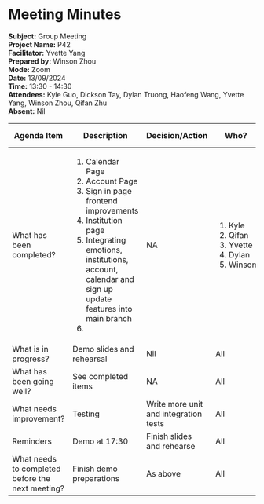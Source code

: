 # Meeting Minutes

**Subject:** Group Meeting   
**Project Name:** P42   
**Facilitator:** Yvette Yang   
**Prepared by:** Winson Zhou   
**Mode:** Zoom   
**Date:** 13/09/2024   
**Time:** 13:30 - 14:30  
**Attendees:** Kyle Guo, Dickson Tay, Dylan Truong, Haofeng Wang, Yvette Yang, Winson Zhou, Qifan Zhu   
**Absent:** Nil  

Agenda Item | Description | Decision/Action | Who? | Items for escalation |
| --------- | ----------- | --------------- | ---- | -------------------- |
| What has been completed? | <ol><li>Calendar Page</li><li>Account Page</li><li>Sign in page frontend improvements</li><li>Institution page</li><li>Integrating emotions, institutions, account, calendar and sign up update features into main branch<li></ol> | NA | <ol><li>Kyle</li><li>Qifan</li><li>Yvette</li><li>Dylan</li><li>Winson</li></ol> | Nil
| What is in progress? | Demo slides and rehearsal | Nil | All | Nil | 
| What has been going well?| See completed items | NA | All | Nil |
| What needs improvement? | Testing | Write more unit and integration tests | All | Nil | 
| Reminders | Demo at 17:30 | Finish slides and rehearse | All | Nil | 
| What needs to completed before the next meeting? | Finish demo preparations | As above | All | Nil |
